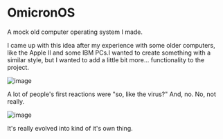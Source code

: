 # OmicronOS
A mock old computer operating system I made.

I came up with this idea after my experience with some older computers, like the Apple II and some IBM PCs.I wanted to create something with a similar style, but I wanted to add a little bit more... functionality to the project.

![image](https://github.com/AlotarioPersonal/OmicronOS/assets/126506217/5cc5718c-c2d5-410e-a2a0-ba72eb906d6b)

A lot of people's first reactions were "so, like the virus?"
And, no. No, not really.

![image](https://github.com/AlotarioPersonal/OmicronOS/assets/126506217/4d4acc7c-fa2c-455f-8a2d-bb8e87d8cc11)

It's really evolved into kind of it's own thing.
